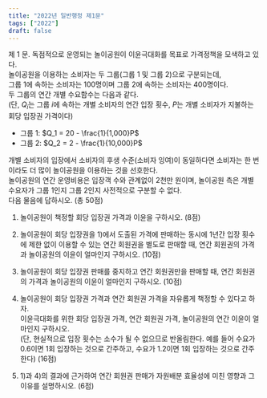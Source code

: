 ```yaml
---
title: "2022년 일반행정 제1문"
tags: ["2022"]
draft: false
---
```


제 1 문. 독점적으로 운영되는 놀이공원이 이윤극대화를 목표로 가격정책을 모색하고 있다.  
놀이공원을 이용하는 소비자는 두 그룹(그룹 1 및 그룹 2)으로 구분되는데,  
그룹 1에 속하는 소비자는 100명이며 그룹 2에 속하는 소비자는 400명이다.  
두 그룹의 연간 개별 수요함수는 다음과 같다.  
(단, $Q_i$는 그룹 $i$에 속하는 개별 소비자의 연간 입장 횟수, $P$는 개별 소비자가 지불하는 회당 입장권 가격이다)

- 그룹 1: $Q_1 = 20 - \frac{1}{1,000}P$  
- 그룹 2: $Q_2 = 2 - \frac{1}{10,000}P$

개별 소비자의 입장에서 소비자의 후생 수준(소비자 잉여)이 동일하다면 소비자는 한 번이라도 더 많이 놀이공원을 이용하는 것을 선호한다.  
놀이공원의 연간 운영비용은 입장객 수와 관계없이 2천만 원이며, 놀이공원 측은 개별 수요자가 그룹 1인지 그룹 2인지 사전적으로 구분할 수 없다.  
다음 물음에 답하시오. (총 50점)

1) 놀이공원이 책정할 회당 입장권 가격과 이윤을 구하시오. (8점)

2) 놀이공원이 회당 입장권을 1)에서 도출된 가격에 판매하는 동시에 1년간 입장 횟수에 제한 없이 이용할 수 있는 연간 회원권을 별도로 판매할 때, 연간 회원권의 가격과 놀이공원의 이윤이 얼마인지 구하시오. (10점)

3) 놀이공원이 회당 입장권 판매를 중지하고 연간 회원권만을 판매할 때, 연간 회원권의 가격과 놀이공원의 이윤이 얼마인지 구하시오. (10점)

4) 놀이공원이 회당 입장권 가격과 연간 회원권 가격을 자유롭게 책정할 수 있다고 하자.  
이윤극대화를 위한 회당 입장권 가격, 연간 회원권 가격, 놀이공원의 연간 이윤이 얼마인지 구하시오.  
(단, 현실적으로 입장 횟수는 소수가 될 수 없으므로 반올림한다. 예를 들어 수요가 0.6이면 1회 입장하는 것으로 간주하고, 수요가 1.2이면 1회 입장하는 것으로 간주한다) (16점)

5) 1)과 4)의 결과에 근거하여 연간 회원권 판매가 자원배분 효율성에 미친 영향과 그 이유를 설명하시오. (6점)

